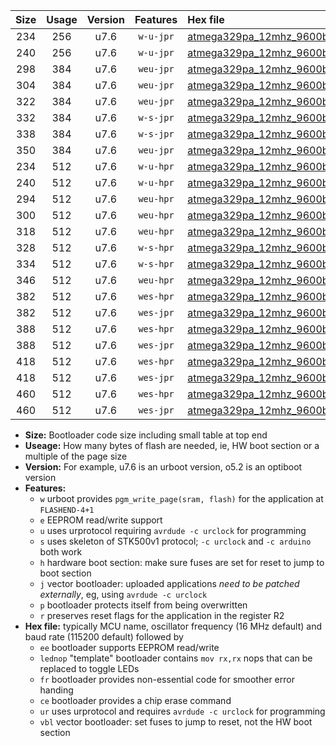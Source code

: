 |Size|Usage|Version|Features|Hex file|
|:-:|:-:|:-:|:-:|:--|
|234|256|u7.6|`w-u-jpr`|[atmega329pa_12mhz_9600bps_ur_vbl.hex](https://raw.githubusercontent.com/stefanrueger/urboot/main/bootloaders/atmega329pa/fcpu_12mhz/9600_bps/atmega329pa_12mhz_9600bps_ur_vbl.hex)|
|240|256|u7.6|`w-u-jpr`|[atmega329pa_12mhz_9600bps_lednop_ur_vbl.hex](https://raw.githubusercontent.com/stefanrueger/urboot/main/bootloaders/atmega329pa/fcpu_12mhz/9600_bps/atmega329pa_12mhz_9600bps_lednop_ur_vbl.hex)|
|298|384|u7.6|`weu-jpr`|[atmega329pa_12mhz_9600bps_ee_ur_vbl.hex](https://raw.githubusercontent.com/stefanrueger/urboot/main/bootloaders/atmega329pa/fcpu_12mhz/9600_bps/atmega329pa_12mhz_9600bps_ee_ur_vbl.hex)|
|304|384|u7.6|`weu-jpr`|[atmega329pa_12mhz_9600bps_ee_lednop_ur_vbl.hex](https://raw.githubusercontent.com/stefanrueger/urboot/main/bootloaders/atmega329pa/fcpu_12mhz/9600_bps/atmega329pa_12mhz_9600bps_ee_lednop_ur_vbl.hex)|
|322|384|u7.6|`weu-jpr`|[atmega329pa_12mhz_9600bps_ee_lednop_fr_ur_vbl.hex](https://raw.githubusercontent.com/stefanrueger/urboot/main/bootloaders/atmega329pa/fcpu_12mhz/9600_bps/atmega329pa_12mhz_9600bps_ee_lednop_fr_ur_vbl.hex)|
|332|384|u7.6|`w-s-jpr`|[atmega329pa_12mhz_9600bps_vbl.hex](https://raw.githubusercontent.com/stefanrueger/urboot/main/bootloaders/atmega329pa/fcpu_12mhz/9600_bps/atmega329pa_12mhz_9600bps_vbl.hex)|
|338|384|u7.6|`w-s-jpr`|[atmega329pa_12mhz_9600bps_lednop_vbl.hex](https://raw.githubusercontent.com/stefanrueger/urboot/main/bootloaders/atmega329pa/fcpu_12mhz/9600_bps/atmega329pa_12mhz_9600bps_lednop_vbl.hex)|
|350|384|u7.6|`weu-jpr`|[atmega329pa_12mhz_9600bps_ee_lednop_fr_ce_ur_vbl.hex](https://raw.githubusercontent.com/stefanrueger/urboot/main/bootloaders/atmega329pa/fcpu_12mhz/9600_bps/atmega329pa_12mhz_9600bps_ee_lednop_fr_ce_ur_vbl.hex)|
|234|512|u7.6|`w-u-hpr`|[atmega329pa_12mhz_9600bps_ur.hex](https://raw.githubusercontent.com/stefanrueger/urboot/main/bootloaders/atmega329pa/fcpu_12mhz/9600_bps/atmega329pa_12mhz_9600bps_ur.hex)|
|240|512|u7.6|`w-u-hpr`|[atmega329pa_12mhz_9600bps_lednop_ur.hex](https://raw.githubusercontent.com/stefanrueger/urboot/main/bootloaders/atmega329pa/fcpu_12mhz/9600_bps/atmega329pa_12mhz_9600bps_lednop_ur.hex)|
|294|512|u7.6|`weu-hpr`|[atmega329pa_12mhz_9600bps_ee_ur.hex](https://raw.githubusercontent.com/stefanrueger/urboot/main/bootloaders/atmega329pa/fcpu_12mhz/9600_bps/atmega329pa_12mhz_9600bps_ee_ur.hex)|
|300|512|u7.6|`weu-hpr`|[atmega329pa_12mhz_9600bps_ee_lednop_ur.hex](https://raw.githubusercontent.com/stefanrueger/urboot/main/bootloaders/atmega329pa/fcpu_12mhz/9600_bps/atmega329pa_12mhz_9600bps_ee_lednop_ur.hex)|
|318|512|u7.6|`weu-hpr`|[atmega329pa_12mhz_9600bps_ee_lednop_fr_ur.hex](https://raw.githubusercontent.com/stefanrueger/urboot/main/bootloaders/atmega329pa/fcpu_12mhz/9600_bps/atmega329pa_12mhz_9600bps_ee_lednop_fr_ur.hex)|
|328|512|u7.6|`w-s-hpr`|[atmega329pa_12mhz_9600bps.hex](https://raw.githubusercontent.com/stefanrueger/urboot/main/bootloaders/atmega329pa/fcpu_12mhz/9600_bps/atmega329pa_12mhz_9600bps.hex)|
|334|512|u7.6|`w-s-hpr`|[atmega329pa_12mhz_9600bps_lednop.hex](https://raw.githubusercontent.com/stefanrueger/urboot/main/bootloaders/atmega329pa/fcpu_12mhz/9600_bps/atmega329pa_12mhz_9600bps_lednop.hex)|
|346|512|u7.6|`weu-hpr`|[atmega329pa_12mhz_9600bps_ee_lednop_fr_ce_ur.hex](https://raw.githubusercontent.com/stefanrueger/urboot/main/bootloaders/atmega329pa/fcpu_12mhz/9600_bps/atmega329pa_12mhz_9600bps_ee_lednop_fr_ce_ur.hex)|
|382|512|u7.6|`wes-hpr`|[atmega329pa_12mhz_9600bps_ee.hex](https://raw.githubusercontent.com/stefanrueger/urboot/main/bootloaders/atmega329pa/fcpu_12mhz/9600_bps/atmega329pa_12mhz_9600bps_ee.hex)|
|382|512|u7.6|`wes-jpr`|[atmega329pa_12mhz_9600bps_ee_vbl.hex](https://raw.githubusercontent.com/stefanrueger/urboot/main/bootloaders/atmega329pa/fcpu_12mhz/9600_bps/atmega329pa_12mhz_9600bps_ee_vbl.hex)|
|388|512|u7.6|`wes-hpr`|[atmega329pa_12mhz_9600bps_ee_lednop.hex](https://raw.githubusercontent.com/stefanrueger/urboot/main/bootloaders/atmega329pa/fcpu_12mhz/9600_bps/atmega329pa_12mhz_9600bps_ee_lednop.hex)|
|388|512|u7.6|`wes-jpr`|[atmega329pa_12mhz_9600bps_ee_lednop_vbl.hex](https://raw.githubusercontent.com/stefanrueger/urboot/main/bootloaders/atmega329pa/fcpu_12mhz/9600_bps/atmega329pa_12mhz_9600bps_ee_lednop_vbl.hex)|
|418|512|u7.6|`wes-hpr`|[atmega329pa_12mhz_9600bps_ee_lednop_fr.hex](https://raw.githubusercontent.com/stefanrueger/urboot/main/bootloaders/atmega329pa/fcpu_12mhz/9600_bps/atmega329pa_12mhz_9600bps_ee_lednop_fr.hex)|
|418|512|u7.6|`wes-jpr`|[atmega329pa_12mhz_9600bps_ee_lednop_fr_vbl.hex](https://raw.githubusercontent.com/stefanrueger/urboot/main/bootloaders/atmega329pa/fcpu_12mhz/9600_bps/atmega329pa_12mhz_9600bps_ee_lednop_fr_vbl.hex)|
|460|512|u7.6|`wes-hpr`|[atmega329pa_12mhz_9600bps_ee_lednop_fr_ce.hex](https://raw.githubusercontent.com/stefanrueger/urboot/main/bootloaders/atmega329pa/fcpu_12mhz/9600_bps/atmega329pa_12mhz_9600bps_ee_lednop_fr_ce.hex)|
|460|512|u7.6|`wes-jpr`|[atmega329pa_12mhz_9600bps_ee_lednop_fr_ce_vbl.hex](https://raw.githubusercontent.com/stefanrueger/urboot/main/bootloaders/atmega329pa/fcpu_12mhz/9600_bps/atmega329pa_12mhz_9600bps_ee_lednop_fr_ce_vbl.hex)|

- **Size:** Bootloader code size including small table at top end
- **Useage:** How many bytes of flash are needed, ie, HW boot section or a multiple of the page size
- **Version:** For example, u7.6 is an urboot version, o5.2 is an optiboot version
- **Features:**
  + `w` urboot provides `pgm_write_page(sram, flash)` for the application at `FLASHEND-4+1`
  + `e` EEPROM read/write support
  + `u` uses urprotocol requiring `avrdude -c urclock` for programming
  + `s` uses skeleton of STK500v1 protocol; `-c urclock` and `-c arduino` both work
  + `h` hardware boot section: make sure fuses are set for reset to jump to boot section
  + `j` vector bootloader: uploaded applications *need to be patched externally*, eg, using `avrdude -c urclock`
  + `p` bootloader protects itself from being overwritten
  + `r` preserves reset flags for the application in the register R2
- **Hex file:** typically MCU name, oscillator frequency (16 MHz default) and baud rate (115200 default) followed by
  + `ee` bootloader supports EEPROM read/write
  + `lednop` "template" bootloader contains `mov rx,rx` nops that can be replaced to toggle LEDs
  + `fr` bootloader provides non-essential code for smoother error handing
  + `ce` bootloader provides a chip erase command
  + `ur` uses urprotocol and requires `avrdude -c urclock` for programming
  + `vbl` vector bootloader: set fuses to jump to reset, not the HW boot section
